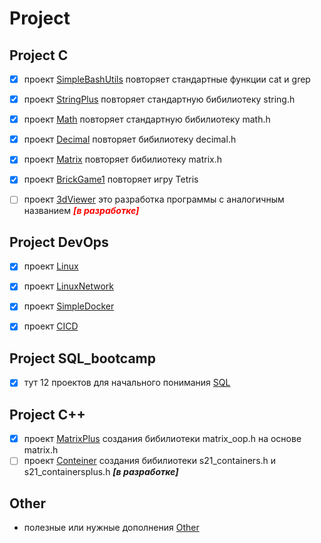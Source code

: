 # Project

## Project C

- [x] проект [SimpleBashUtils](https://github.com/Ta1de/SimpleBashUtils) повторяет стандартные функции cat и  grep

- [x] проект [StringPlus](https://github.com/Ta1de/StringPlus) повторяет стандартную бибилиотеку string.h

- [x] проект [Math](https://github.com/Ta1de/Math) повторяет стандартную бибилиотеку math.h

- [x] проект [Decimal](https://github.com/Ta1de/Decimal) повторяет бибилиотеку decimal.h

- [x] проект [Matrix](https://github.com/Ta1de/Matrix) повторяет бибилиотеку matrix.h

- [x] проект [BrickGame1](https://github.com/Ta1de/Tetris) повторяет игру Tetris

- [ ] проект [3dViewer]() это разработка программы c аналогичным названием <span style="color:red">***[в разработке]***</span>

## Project DevOps

- [x] проект [Linux](https://github.com/Ta1de/Linux)

- [x] проект [LinuxNetwork](https://github.com/Ta1de/LinuxNetwork)

- [x] проект [SimpleDocker](https://github.com/Ta1de/SimpleDocker)

- [x] проект [CICD](https://github.com/Ta1de/CICD)

## Project SQL_bootcamp

- [x] тут 12 проектов для начального понимания [SQL](https://github.com/Ta1de/SQLbootcamp)

## Project C++

- [x] проект [MatrixPlus](https://github.com/Ta1de/MatrixPlus) создания бибилиотеки matrix_oop.h на основе matrix.h
- [ ] проект [Conteiner]() создания бибилиотеки s21_containers.h и s21_containersplus.h ***[в разработке]***

## Other
- полезные или нужные дополнения [Other](https://github.com/Ta1de/Other)
